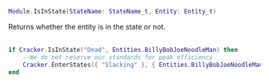 ```lua
Module.IsInState(StateName: StateName_t, Entity: Entity_t)
```
Returns whether the entity is in the state or not.
<br /><br />

```lua
if Cracker.IsInState("Dead", Entities.BillyBobJoeNoodleMan) then
    --We do not reserve our standards for peak efficiency
    Cracker.EnterStates({ "Slacking" }, { Entities.BillyBobJoeNoodleMan })
end
```